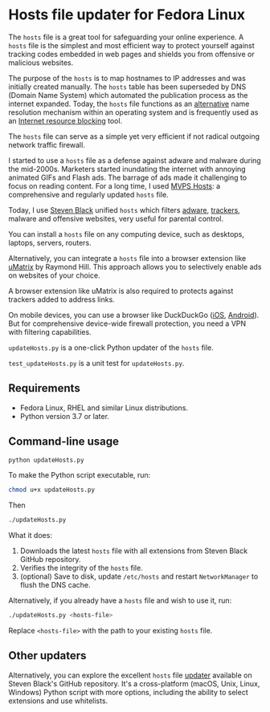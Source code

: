 # Hosts file updater for Fedora Linux

The `hosts` file is a great tool for safeguarding your online experience. A `hosts` file is the simplest and most efficient way to protect yourself against tracking codes embedded in web pages and shields you from offensive or malicious websites.

The purpose of  the `hosts` is to map hostnames to IP addresses and was initially created manually. The `hosts` table has been superseded by DNS (Domain Name System) which automated the publication process as the internet expanded. Today, the `hosts` file functions as an [alternative](https://www.man7.org/linux/man-pages/man5/hosts.5.html) name resolution mechanism within an operating system and is frequently used as an [Internet resource blocking](https://en.wikipedia.org/wiki/Hosts_(file)) tool.

The `hosts` file can serve as a simple yet very efficient if not radical outgoing network traffic firewall.

I started to use a `hosts` file as a defense against adware and malware during the mid-2000s. Marketers started inundating the internet with annoying animated GIFs and Flash ads. The barrage of ads made it challenging to focus on reading content. For a long time, I used [MVPS Hosts](https://winhelp2002.mvps.org/hosts.htm): a comprehensive and regularly updated `hosts` file. 

Today, I use [Steven Black](https://github.com/StevenBlack/hosts) unified `hosts` which filters [adware](https://www.fastcompany.com/90359992/an-ad-tech-pioneer-on-where-our-data-economy-went-wrong-and-how-to-fix-it), [trackers](https://www.fastcompany.com/90447583/our-collective-privacy-problem-is-not-your-fault), malware and offensive websites, very useful for parental control.

You can install a `hosts` file on any computing device, such as desktops, laptops, servers, routers.

Alternatively, you can integrate a `hosts` file into a browser extension like [uMatrix](https://addons.mozilla.org/en-US/firefox/addon/umatrix/) by Raymond Hill. This approach allows you to selectively enable ads on websites of your choice. 

A browser extension like uMatrix is also required to protects against trackers added to address links.

On mobile devices, you can use a browser like DuckDuckGo ([iOS](https://apps.apple.com/app/duckduckgo-privacy-browser/id663592361?pt=866401&mt=8), [Android](https://play.google.com/store/apps/details?id=com.duckduckgo.mobile.android)). But for comprehensive device-wide firewall protection, you need a VPN with filtering capabilities.

`updateHosts.py` is a one-click Python updater of the `hosts` file.

`test_updateHosts.py` is a unit test for `updateHosts.py`.

## Requirements
- Fedora Linux, RHEL and similar Linux distributions. 
- Python version 3.7 or later.

## Command-line usage

```sh
python updateHosts.py
```

To make the Python script executable, run:

```sh
chmod u+x updateHosts.py
```

Then 

```sh
./updateHosts.py
```

What it does:
1. Downloads the latest `hosts` file with all extensions from Steven Black GitHub repository.
2. Verifies the integrity of the `hosts` file.
3. (optional) Save to disk, update `/etc/hosts`  and restart `NetworkManager` to flush the DNS cache.

Alternatively, if you already have a `hosts` file and wish to use it, run:
```sh
./updateHosts.py <hosts-file>
```

Replace `<hosts-file>` with the path to your existing `hosts` file.

## Other updaters

Alternatively, you can explore the excellent `hosts` file [updater](https://github.com/StevenBlack/hosts/blob/master/updateHostsFile.py) available on Steven Black's GitHub repository.
It's a cross-platform (macOS, Unix, Linux, Windows) Python script with more options, including the ability to select extensions and use whitelists.
